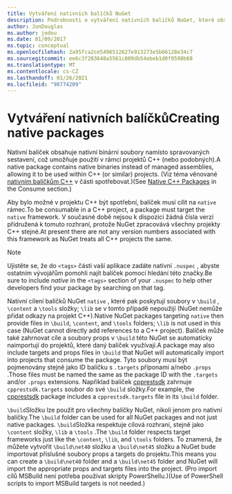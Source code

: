 ```yaml
---
title: Vytváření nativních balíčků NuGet
description: Podrobnosti o vytváření nativních balíčků NuGet, které obsahují kód jazyka C++ namísto spravovaného kódu, pro použití v projektech jazyka C++.
author: JonDouglas
ms.author: jodou
ms.date: 01/09/2017
ms.topic: conceptual
ms.openlocfilehash: 2a95fca2ce5496512627e913273e5b66128e34c7
ms.sourcegitcommit: ee6c3f203648a5561c809db54ebeb1d0f0598b68
ms.translationtype: MT
ms.contentlocale: cs-CZ
ms.lasthandoff: 01/26/2021
ms.locfileid: "98774209"
---
```

# <a name="creating-native-packages"></a><span data-ttu-id="40da5-103">Vytváření nativních balíčků</span><span class="sxs-lookup"><span data-stu-id="40da5-103">Creating native packages</span></span>

<span data-ttu-id="40da5-104">Nativní balíček obsahuje nativní binární soubory namísto spravovaných sestavení, což umožňuje použití v rámci projektů C++ (nebo podobných).</span><span class="sxs-lookup"><span data-stu-id="40da5-104">A native package contains native binaries instead of managed assemblies, allowing it to be used within C++ (or similar) projects.</span></span> <span data-ttu-id="40da5-105">(Viz téma věnované [nativním balíčkům C++](../consume-packages/finding-and-choosing-packages.md#native-c-packages) v části spotřebovat.)</span><span class="sxs-lookup"><span data-stu-id="40da5-105">(See [Native C++ Packages](../consume-packages/finding-and-choosing-packages.md#native-c-packages) in the Consume section.)</span></span>

<span data-ttu-id="40da5-106">Aby bylo možné v projektu C++ být spotřební, balíček musí cílit na `native` rámec.</span><span class="sxs-lookup"><span data-stu-id="40da5-106">To be consumable in a C++ project, a package must target the `native` framework.</span></span> <span data-ttu-id="40da5-107">V současné době nejsou k dispozici žádná čísla verzí přidružená k tomuto rozhraní, protože NuGet zpracovává všechny projekty C++ stejné.</span><span class="sxs-lookup"><span data-stu-id="40da5-107">At present there are not any version numbers associated with this framework as NuGet treats all C++ projects the same.</span></span>

> [!Note]
> <span data-ttu-id="40da5-108">Ujistěte se, že  do `<tags>` části vaší aplikace zadáte nativní `.nuspec` , abyste ostatním vývojářům pomohli najít balíček pomocí hledání této značky.</span><span class="sxs-lookup"><span data-stu-id="40da5-108">Be sure to include *native* in the `<tags>` section of your `.nuspec` to help other developers find your package by searching on that tag.</span></span>

<span data-ttu-id="40da5-109">Nativní cílení balíčků NuGet `native` , které pak poskytují soubory v `\build` , `\content` a `\tools` složky; `\lib` se v tomto případě nepoužijí (NuGet nemůže přidat odkazy na projekt C++).</span><span class="sxs-lookup"><span data-stu-id="40da5-109">Native NuGet packages targeting `native` then provide files in `\build`, `\content`, and `\tools` folders; `\lib` is not used in this case (NuGet cannot directly add references to a C++ project).</span></span> <span data-ttu-id="40da5-110">Balíček může také zahrnovat cíle a soubory props v `\build` této NuGet se automaticky naimportují do projektů, které daný balíček využívají.</span><span class="sxs-lookup"><span data-stu-id="40da5-110">A package may also include targets and props files in `\build` that NuGet will automatically import into projects that consume the package.</span></span> <span data-ttu-id="40da5-111">Tyto soubory musí být pojmenovány stejně jako ID balíčku s `.targets` příponami a/nebo `.props` .</span><span class="sxs-lookup"><span data-stu-id="40da5-111">Those files must be named the same as the package ID with the `.targets` and/or `.props` extensions.</span></span> <span data-ttu-id="40da5-112">Například balíček [cpprestsdk](https://nuget.org/packages/cpprestsdk/) zahrnuje `cpprestsdk.targets` soubor do své `\build` složky.</span><span class="sxs-lookup"><span data-stu-id="40da5-112">For example, the [cpprestsdk](https://nuget.org/packages/cpprestsdk/) package includes a `cpprestsdk.targets` file in its `\build` folder.</span></span>

<span data-ttu-id="40da5-113">`\build`Složku lze použít pro všechny balíčky NuGet, nikoli jenom pro nativní balíčky.</span><span class="sxs-lookup"><span data-stu-id="40da5-113">The `\build` folder can be used for all NuGet packages and not just native packages.</span></span> <span data-ttu-id="40da5-114">`\build`Složka respektuje cílová rozhraní, stejně jako `\content` složky, `\lib` a `\tools` .</span><span class="sxs-lookup"><span data-stu-id="40da5-114">The `\build` folder respects target frameworks just like the `\content`, `\lib`, and `\tools` folders.</span></span> <span data-ttu-id="40da5-115">To znamená, že můžete vytvořit `\build\net40` složku a `\build\net45` složku a NuGet bude importovat příslušné soubory props a targets do projektu.</span><span class="sxs-lookup"><span data-stu-id="40da5-115">This means you can create a `\build\net40` folder and a `\build\net45` folder and NuGet will import the appropriate props and targets files into the project.</span></span> <span data-ttu-id="40da5-116">(Pro import cílů MSBuild není potřeba používat skripty PowerShellu.)</span><span class="sxs-lookup"><span data-stu-id="40da5-116">(Use of PowerShell scripts to import MSBuild targets is not needed.)</span></span>
